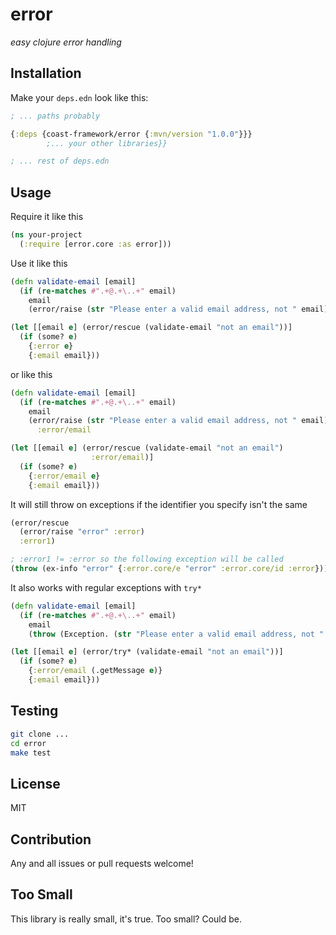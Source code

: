 # error
_easy clojure error handling_

## Installation

Make your `deps.edn` look like this:

```clojure
; ... paths probably

{:deps {coast-framework/error {:mvn/version "1.0.0"}}}
        ;... your other libraries}}

; ... rest of deps.edn
```

## Usage

Require it like this

```clojure
(ns your-project
  (:require [error.core :as error]))
```

Use it like this

```clojure
(defn validate-email [email]
  (if (re-matches #".+@.+\..+" email)
    email
    (error/raise (str "Please enter a valid email address, not " email))))

(let [[email e] (error/rescue (validate-email "not an email"))]
  (if (some? e)
    {:error e}
    {:email email}))
```

or like this

```clojure
(defn validate-email [email]
  (if (re-matches #".+@.+\..+" email)
    email
    (error/raise (str "Please enter a valid email address, not " email))))
      :error/email

(let [[email e] (error/rescue (validate-email "not an email")
                  :error/email)]
  (if (some? e)
    {:error/email e}
    {:email email}))
```

It will still throw on exceptions if the identifier you specify isn't the same

```clojure
(error/rescue
  (error/raise "error" :error)
  :error1)

; :error1 != :error so the following exception will be called
(throw (ex-info "error" {:error.core/e "error" :error.core/id :error}))
```

It also works with regular exceptions with `try*`

```clojure
(defn validate-email [email]
  (if (re-matches #".+@.+\..+" email)
    email
    (throw (Exception. (str "Please enter a valid email address, not " email)))))

(let [[email e] (error/try* (validate-email "not an email"))]
  (if (some? e)
    {:error/email (.getMessage e)}
    {:email email}))
```

## Testing

```sh
git clone ...
cd error
make test
```

## License

MIT

## Contribution

Any and all issues or pull requests welcome!

## Too Small

This library is really small, it's true. Too small? Could be.
